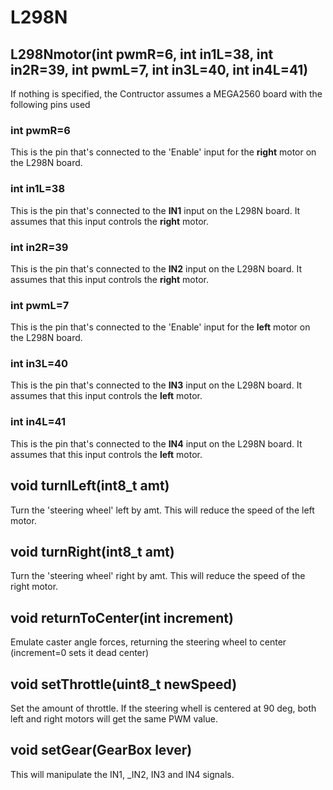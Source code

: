 # L298N
## L298Nmotor(int pwmR=6, int in1L=38, int in2R=39, int pwmL=7, int in3L=40, int in4L=41)
If nothing is specified, the Contructor assumes a MEGA2560 board with the following pins used
### int pwmR=6
This is the pin that's connected to the 'Enable' input for the **right** motor on the L298N board.

### int in1L=38
This is the pin that's connected to the **IN1** input on the L298N board. It assumes that this input controls the **right** motor.

### int in2R=39
This is the pin that's connected to the **IN2** input on the L298N board. It assumes that this input controls the **right** motor.

### int pwmL=7
This is the pin that's connected to the 'Enable' input for the **left** motor on the L298N board.

### int in3L=40
This is the pin that's connected to the **IN3** input on the L298N board. It assumes that this input controls the **left** motor.

### int in4L=41
This is the pin that's connected to the **IN4** input on the L298N board. It assumes that this input controls the **left** motor.

## void turnlLeft(int8_t amt)
Turn the 'steering wheel' left by amt. This will reduce the speed of the left motor.

## void turnRight(int8_t amt)
Turn the 'steering wheel' right by amt. This will reduce the speed of the right motor.

## void returnToCenter(int increment)
Emulate caster angle forces, returning the steering wheel to center (increment=0 sets it dead center)

## void setThrottle(uint8_t newSpeed)
Set the amount of throttle. If the steering whell is centered at 90 deg, both left and right motors will get the same PWM value.

## void setGear(GearBox lever) 
This will manipulate the IN1, _IN2, IN3 and IN4 signals.

